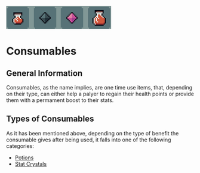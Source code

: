 ![Consumables](../../images/items/consumables.png)
# Consumables

## General Information
Consumables, as the name implies, are one time use items, that, depending on their type, can either help a palyer to regain their health points or provide them with a permament boost to their stats.

## Types of Consumables
As it has been mentioned above, depending on the type of benefit the consumable gives after being used, it falls into one of the following categories:
- [Potions](./potions/potions.md)
- [Stat Crystals](./statCrystals/statCrystals.md)

